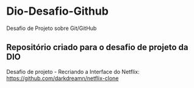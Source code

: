 # Dio-Desafio-Github
Desafio de Projeto sobre Git/GitHub

## Repositório criado para o desafio de projeto da DIO

Desafio de projeto - Recriando a Interface do Netflix: 
https://github.com/darkdreamn/netflix-clone
